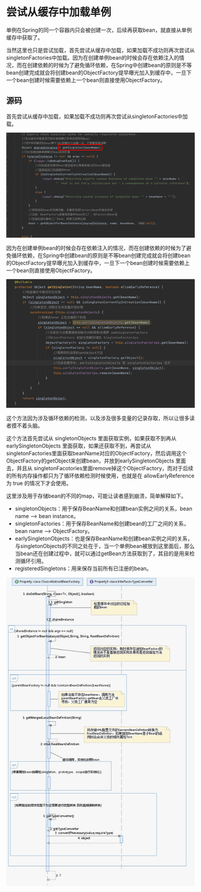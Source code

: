 # 尝试从缓存中加载单例

单例在Spring的同一个容器内只会被创建一次，后续再获取bean，就直接从单例缓存中获取了。

当然这里也只是尝试加载，首先尝试从缓存中加载，如果加载不成功则再次尝试从singletonFactories中加载。因为在创建单例bean的时候会存在依赖注入的情况，而在创建依赖的时候为了避免循环依赖，在Spring中创建bean的原则是不等bean创建完成就会将创建bean的ObjectFactory提早曝光加入到缓存中，一旦下一个bean创建时候需要依赖上一个bean则直接使用ObjectFactory。

## 源码

首先尝试从缓存中加载，如果加载不成功则再次尝试从singletonFactories中加载。

![image-20200929210852563](../../assets/image-20200929210852563.png)

因为在创建单例bean的时候会存在依赖注入的情况，而在创建依赖的时候为了避免循环依赖，在Spring中创建bean的原则是不等bean创建完成就会将创建bean的ObjectFactory提早曝光加入到缓存中，一旦下一个bean创建时候需要依赖上一个bean则直接使用ObjectFactory。



![image-20200929222559652](../../assets/image-20200929222559652.png)

这个方法因为涉及循环依赖的检测，以及涉及很多变量的记录存取，所以让很多读者摸不着头脑。

这个方法首先尝试从 singletonObjects 里面获取实例，如果获取不到再从 earlySingletonObjects 里面获取，如果还获取不到，再尝试从 singletonFactories里面获取beanName对应的ObjectFactory，然后调用这个ObjectFactory的getObject来创建bean，并放到earlySingletonObjects 里面去，并且从 singletonFacotories里面remove掉这个ObjectFactory，而对于后续的所有内存操作都只为了循环依赖检测时候使用，也就是在 allowEarlyReference 为 true 的情况下才会使用。

这里涉及用于存储bean的不同的map，可能让读者感到崩溃，简单解释如下。

- singletonObjects：用于保存BeanName和创建bean实例之间的关系，bean name --> bean instance。
- singletonFactories：用于保存BeanName和创建bean的工厂之间的关系，bean name --> ObjectFactory。
- earlySingletonObjects：也是保存BeanName和创建bean实例之间的关系，与singletonObjects的不同之处在于，当一个单例bean被放到这里面后，那么当bean还在创建过程中，就可以通过getBean方法获取到了，其目的是用来检测循环引用。
- registeredSingletons：用来保存当前所有已注册的bean。



![image-20200922192538797](../../assets/image-20200922192538797.png)